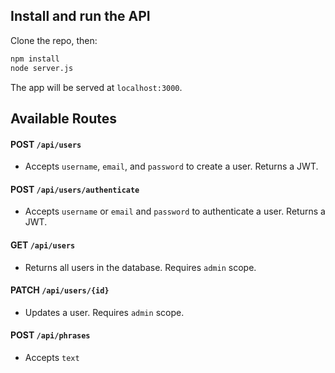 ## Install and run the API

Clone the repo, then:

```bash
npm install
node server.js
```

The app will be served at `localhost:3000`.

## Available Routes

#### **POST** `/api/users`
* Accepts `username`, `email`, and `password` to create a user. Returns a JWT.

#### **POST** `/api/users/authenticate`
* Accepts `username` or `email` and `password` to authenticate a user. Returns a JWT.

#### **GET** `/api/users`
* Returns all users in the database. Requires `admin` scope.

#### **PATCH** `/api/users/{id}`
* Updates a user. Requires `admin` scope.

#### **POST** `/api/phrases`
* Accepts `text`

